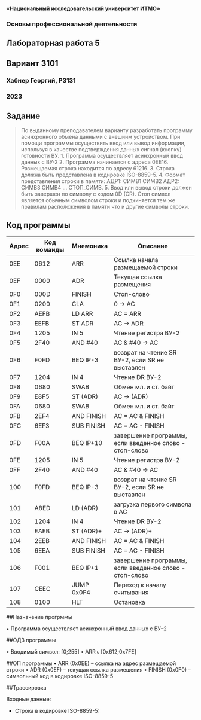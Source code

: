 <!-- # Отчет по лабораторной работе №1 -->
#### «Национальный исследовательский университет ИТМО»
### Основы профессиональной деятельности
## Лабораторная работа 5
## Вариант 3101
### Хабнер Георгий, P3131
###  2023

## Задание
> По выданному преподавателем варианту разработать программу асинхронного обмена данными с внешним устройством. При помощи программы осуществить ввод или вывод информации, используя в качестве подтверждения данных сигнал (кнопку) готовности ВУ.
    1. Программа осуществляет асинхронный ввод данных с ВУ-2
    2. Программа начинается с адреса 0EE16. Размещаемая строка находится по адресу 61216.
    3. Строка должна быть представлена в кодировке ISO-8859-5.
    4. Формат представления строки в памяти: АДР1: СИМВ1 СИМВ2 АДР2: СИМВ3 СИМВ4 ... СТОП_СИМВ.
    5. Ввод или вывод строки должен быть завершен по символу c кодом 0D (CR). Стоп символ является обычным символом строки и подчиняется тем же правилам расположения в памяти что и другие символы строки.

## Код программы

| Адрес | Код команды | Мнемоника  | Описание                                                |
|-------|-------------|------------|---------------------------------------------------------|
| 0EE   | 0612        | ARR        | Ссылка начала размещаемой строки                        |
| 0EF   | 0000        | ADR        | Текущая ссылка размещения                               |
| 0F0   | 000D        | FINISH     | Стоп-слово                                              |
| 0F1   | 0200        | CLA        | 0 -> AC                                                 |
| 0F2   | AEFB        | LD ARR     | AC = ARR                                                |
| 0F3   | EEFB        | ST ADR     | AC -> ADR                                               |
| 0F4   | 1205        | IN 5       | Чтение регистра ВУ-2                                    |
| 0F5   | 2F40        | AND #40    | AC & #40 -> AC                                          |
| 0F6   | F0FD        | BEQ IP-3   | возврат на чтение SR ВУ-2, если SR не выставлен         |
| 0F7   | 1204        | IN 4       | Чтение DR ВУ-2                                          |
| 0F8   | 0680        | SWAB       | Обмен мл. и ст. байт                                    |
| 0F9   | E8F5        | ST (ADR)   | AC -> (ADR)                                             |
| 0FA   | 0680        | SWAB       | Обмен мл. и ст. байт                                    |
| 0FB   | 2EF4        | AND FINISH | AC = AC & FINISH                                        |
| 0FC   | 6EF3        | SUB FINISH | AC = AC - FINISH                                        |
| 0FD   | F00A        | BEQ IP+10  | завершение программы, если введенное слово - стоп-слово |
| 0FE   | 1205        | IN 5       | Чтение регистра ВУ-2                                    |
| 0FF   | 2F40        | AND #40    | AC & #40 -> AC                                          |
| 100   | F0FD        | BEQ IP-3   | возврат на чтение SR ВУ-2, если SR не выставлен         |
| 101   | A8ED        | LD (ADR)   | загрузка первого символа в AC                           |
| 102   | 1204        | IN 4       | Чтение DR ВУ-2                                          |
| 103   | EAEB        | ST (ADR)+  | AC -> (ADR)+                                            |
| 104   | 2EEB        | AND FINISH | AC = AC & FINISH                                        |
| 105   | 6EEA        | SUB FINISH | AC = AC - FINISH                                        |
| 106   | F001        | BEQ IP+1   | завершение программы, если введенное слово - стоп-слово |
| 107   | CEEC        | JUMP 0x0F4 | Переход к началу считывания                             |
| 108   | 0100        | HLT        | Остановка                                               |

##Назначение прогрммы

•	Программа осуществляет асинхронный ввод данных с ВУ–2

##ОДЗ программы

•	Вводимый символ: [0;255]
•	ARR ϵ [0x612;0x7FE]

##ОП программы
•	ARR (0x0EE) – ссылка на адрес размещаемой строки
•   ADR (0x0EF) – текущая ссылка размещения
•	FINISH (0x0F0) – символьный код в кодировке ISO-8859-5

##Трассировка

Входные данные:

- Cтрока в кодировке ISO-8859-5:
   

<!-- | Адр | Знчн | IP  | CR   | AR  | DR   | SP  | BR   | AC   | PS  | NZVC | Адр | Знчн |
|-----|------|-----|------|-----|------|-----|------|------|-----|------|-----|------| -->
